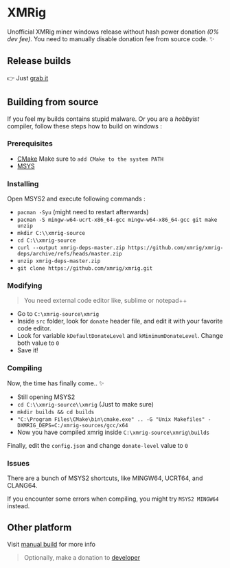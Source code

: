 # XMRig

Unofficial XMRig miner windows release without hash power donation *(0% dev fee)*. You need to manually disable donation fee from source code. ✨

## Release builds
👉 Just [grab it](https://github.com/arris42/xmrig/releases)

## Building from source
If you feel my builds contains stupid malware. Or you are a *hobbyist* compiler, follow these steps how to build on windows :

### Prerequisites
- [CMake](https://cmake.org/download/) Make sure to `add CMake to the system PATH`
- [MSYS](https://github.com/msys2/msys2-installer/releases/)

### Installing
Open MSYS2 and execute following commands :
- `pacman -Syu` (might need to restart afterwards)
- `pacman -S mingw-w64-ucrt-x86_64-gcc mingw-w64-x86_64-gcc git make unzip`
- `mkdir C:\\xmrig-source`
- `cd C:\\xmrig-source`
- `curl --output xmrig-deps-master.zip https://github.com/xmrig/xmrig-deps/archive/refs/heads/master.zip`
- `unzip xmrig-deps-master.zip`
- `git clone https://github.com/xmrig/xmrig.git`

### Modifying
> You need external code editor like, sublime or notepad++
- Go to `C:\xmrig-source\xmrig`
- Inside `src` folder, look for `donate` header file, and edit it with your favorite code editor.
- Look for variable `kDefaultDonateLevel` and `kMinimumDonateLevel`. Change both value to `0`
- Save it!

### Compiling
Now, the time has finally come.. ✨
- Still opening MSYS2
- `cd C:\\xmrig-source\\xmrig` (Just to make sure)
- `mkdir builds && cd builds`
- `"C:\Program Files\CMake\bin\cmake.exe" .. -G "Unix Makefiles" -DXMRIG_DEPS=C:/xmrig-sources/gcc/x64`
- Now you have compiled xmrig inside `C:\xmrig-source\xmrig\builds`

Finally, edit the `config.json` and change `donate-level` value to `0`

### Issues
There are a bunch of MSYS2 shortcuts, like MINGW64, UCRT64, and CLANG64.

If you encounter some errors when compiling, you might try `MSYS2 MINGW64` instead.

## Other platform

Visit [manual build](https://xmrig.com/docs/miner/build) for more info
> Optionally, make a donation to [developer](https://github.com/xmrig/xmrig#donations)
